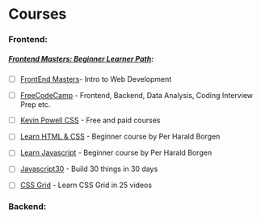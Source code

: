 # Courses

### Frontend:

##### [Frontend Masters: Beginner Learner Path](https://frontendmasters.com/learn/beginner/):
- [ ] [FrontEnd Masters](https://frontendmasters.com/courses/web-development-v3/?utm_source=frontendpractice&utm_medium=website&utm_campaign=frontendpractice)- Intro to Web Development

- [ ] [FreeCodeCamp](https://www.freecodecamp.org/learn) - Frontend, Backend, Data Analysis, Coding Interview Prep etc.

- [ ] [Kevin Powell CSS](https://www.kevinpowell.co/courses/) - Free and paid courses

- [ ] [Learn HTML & CSS](https://scrimba.com/learn/htmlandcss) - Beginner course by Per Harald Borgen

- [ ] [Learn Javascript](https://scrimba.com/learn/learnjavascript) - Beginner course by Per Harald Borgen

- [ ] [Javascript30](https://courses.wesbos.com/account/access/64bef53ce6f7bdd6273e4c0a/view/194837696) - Build 30 things in 30 days 

- [ ] [CSS Grid](https://cssgrid.io/) - Learn CSS Grid in 25 videos


### Backend:

